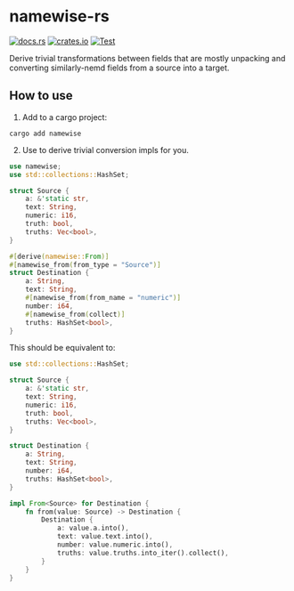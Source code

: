 # namewise-rs
[![docs.rs](https://img.shields.io/docsrs/namewise)](https://docs.rs/namewise/)
[![crates.io](https://img.shields.io/crates/v/namewise.svg)](https://crates.io/crates/namewise)
[![Test](https://github.com/amrhassan/namewise-rs/actions/workflows/main.yaml/badge.svg)](https://github.com/amrhassan/namewise-rs/actions/workflows/main.yaml)


Derive trivial transformations between fields that are mostly unpacking and converting
similarly-nemd fields from a source into a target.

## How to use

1. Add to a cargo project:
```
cargo add namewise
```

2. Use to derive trivial conversion impls for you.

```rust
use namewise;
use std::collections::HashSet;

struct Source {
    a: &'static str,
    text: String,
    numeric: i16,
    truth: bool,
    truths: Vec<bool>,
}

#[derive(namewise::From)]
#[namewise_from(from_type = "Source")]
struct Destination {
    a: String,
    text: String,
    #[namewise_from(from_name = "numeric")]
    number: i64,
    #[namewise_from(collect)]
    truths: HashSet<bool>,
}
```

This should be equivalent to:

```rust
use std::collections::HashSet;

struct Source {
    a: &'static str,
    text: String,
    numeric: i16,
    truth: bool,
    truths: Vec<bool>,
}

struct Destination {
    a: String,
    text: String,
    number: i64,
    truths: HashSet<bool>,
}

impl From<Source> for Destination {
    fn from(value: Source) -> Destination {
        Destination {
            a: value.a.into(),
            text: value.text.into(),
            number: value.numeric.into(),
            truths: value.truths.into_iter().collect(),
        }
    }
}
```
